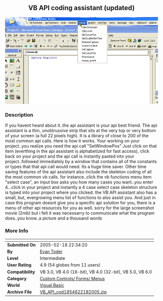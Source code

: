 ﻿<div align="center">

## VB API coding assistant \(updated\)

<img src="PIC20052182347198999.gif">
</div>

### Description

If you havent heard about it..the api assistant is your api best friend. The api assistant is a thin, unobtrussive strip that sits at the very top or very bottom of your screen (a full 22 pixels high). It is a library of close to 200 of the most common api calls. Here is how it works. Your working on your project..you realize you need the api call "SetWindowPos" Just click on that item (everthing in the api assistant is alphabetized for fast access), click back on your project and the api call is instantly pasted into your project..followed immediately by a window that contains all of the constants or types that that api call would need. Its a huge time saver. Other time saving features of the api assistant also include the skeleton coding of all the most common vb calls. for instance..click the vb functions menu item "select case", an input box asks you how many cases you want..you enter 4...click in your project and instantly a 4 case select case skeleton structure is typed into your project where you clicked. the VB API assistant also has a small, but, evergrowing menu list of functions to also assist you. And just in case this program doesnt give you a specific api solution for you, there is a menu of other api resources for you as well. sorry for the large screenshot movie (2mb) but i felt it was necessarry to communicate what the program does..you know..a picture and a thousand words
 
### More Info
 


<span>             |<span>
---                |---
**Submitted On**   |2005-02-18 22:34:20
**By**             |[Evan Toder](https://github.com/Planet-Source-Code/PSCIndex/blob/master/ByAuthor/evan-toder.md)
**Level**          |Intermediate
**User Rating**    |4.9 (54 globes from 11 users)
**Compatibility**  |VB 3\.0, VB 4\.0 \(16\-bit\), VB 4\.0 \(32\-bit\), VB 5\.0, VB 6\.0
**Category**       |[Custom Controls/ Forms/  Menus](https://github.com/Planet-Source-Code/PSCIndex/blob/master/ByCategory/custom-controls-forms-menus__1-4.md)
**World**          |[Visual Basic](https://github.com/Planet-Source-Code/PSCIndex/blob/master/ByWorld/visual-basic.md)
**Archive File**   |[VB\_API\_cod1854622182005\.zip](https://github.com/Planet-Source-Code/evan-toder-vb-api-coding-assistant-updated__1-58995/archive/master.zip)








